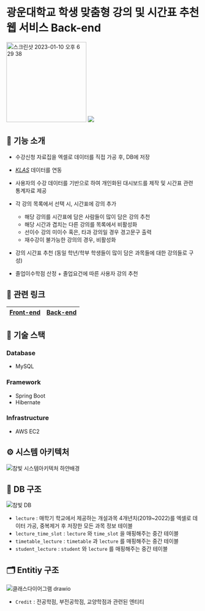 # 광운대학교 학생 맞춤형 강의 및 시간표 추천 웹 서비스 Back-end
<img width="209" alt="스크린샷 2023-01-10 오후 6 29 38" src="https://user-images.githubusercontent.com/99861250/211513787-c848504d-e681-4f8c-b207-65ffd8b2d0d1.png">
<img src="https://img.shields.io/badge/version-v1.0.0-red"/>

## 🔎 기능 소개
* 수강신청 자료집을 엑셀로 데이터를 직접 가공 후, DB에 저장

* [_KLAS_](https://klas.kw.ac.kr/usr/cmn/login/LoginForm.do?redirectUrl=/std/cmn/frame/Frame.do) 데이터를 연동

* 사용자의 수강 데이터를 기반으로 하여 개인화된 대시보드를 제작 및 시간표 관련 통계자료 제공

* 각 강의 목록에서 선택 시, 시간표에 강의 추가 
   * 해당 강의를 시간표에 담은 사람들이 많이 담은 강의 추천
   * 해당 시간과 겹치는 다른 강의를 목록에서 비활성화 
   * 선이수 강의 미이수 혹은, 타과 강의일 경우 경고문구 출력 
   * 재수강이 불가능한 강의의 경우, 비활성화
* 강의 시간표 추천 (동일 학년/학부 학생들이 많이 담은 과목들에 대한 강의들로 구성) 

* 졸업이수학점 산정 + 졸업요건에 따른 사용자 강의 추천

## 🔗 관련 링크
|[Front-end](https://github.com/19-21-40/front-prototype/blob/master/README.md "광운대학교 학생 맞춤형 강의 및 시간표 추천 웹 서비스 Front-end")|[Back-end](https://github.com/19-21-40/back_prototype/blob/master/README.md "광운대학교 학생 맞춤형 강의 및 시간표 추천 웹 서비스 Back-end")|
|-------------------------------|-------------------------------|

## 📃 기술 스택
### Database
* MySQL

### Framework
* Spring Boot
* Hibernate

### Infrastructure
* AWS EC2


## ⚙️ 시스템 아키텍처
![참빛 시스템아키텍처 하얀배경](https://user-images.githubusercontent.com/89342648/211332343-fb828d8d-c0c8-4aca-979e-8346bfcb167f.png)

## 📁 DB 구조
![참빛 DB](https://user-images.githubusercontent.com/89342648/212599883-a295b786-2565-4d8d-a776-535e742f317f.png)
* `lecture` : 매학기 학교에서 제공하는 개설과목 4개년치(2019~2022)를 엑셀로 데이터 가공, 중복제거 후 저장한 모든 과목 정보 테이블
* `lecture_time_slot` : `lecture` 와 `time_slot` 을 매핑해주는 중간 테이블
* `timetable_lecture` : `timetable` 과 `lecture` 를 매핑해주는 중간 테이블
* `student_lecture` : `student` 와 `lecture` 를 매핑해주는 중간 테이블

## 🗂️ Entitiy 구조
![클래스다이어그램 drawio](https://user-images.githubusercontent.com/89342648/212615762-40056e62-ca8a-483a-8592-db779ba303dc.svg)

* `Credit` : 전공학점, 부전공학점, 교양학점과 관련된 엔티티
